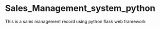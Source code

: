 # Sales_Management_system_python
This is a sales management record using python flask web framework
